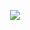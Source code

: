 <p align="center">
<img src="https://wallpapercave.com/wp/3q4hxdJ.jpg">
<div align="center">
  
  <br>  <br>
  <br>  <br>
  
  
  

<center><b><script>
    var text="PLXWHYBERNTEAM"
    var speed=55			
    if (document.all||document.getElementById){
    document.write('<span id="highlight">' + text + '</span>')
    var storetext=document.getElementById? document.getElementById("highlight") : document.all.highlight
    }
    else
    document.write(text)
    var hex=new Array("00","14","28","3C","50","64","78","8C","A0","B4","C8","DC","F0","0F")
    var r=1
    var g=1
    var b=1
    var seq=1
    function changetext(){
    rainbow="#"+hex[r]+hex[g]+hex[b]
    storetext.style.color=rainbow
    }
    function change(){
    if (seq==6){
    b--
    if (b==0)
    seq=1
    }
    if (seq==5){
    r++
    if (r==12)
    seq=6
    }
    if (seq==4){
    g--
    if (g==0)
    seq=5
    }
    if (seq==3){
    b++
    if (b==12)
    seq=4
    }
    if (seq==2){
    r--
    if (r==0)
    seq=3
    }
    if (seq==1){
    g++
    if (g==12)
    seq=2
    }
    changetext()
    }
    function starteffect(){
    if (document.all||document.getElementById)
    flash=setInterval("change()",speed)
    }
    starteffect()
    </script>
    <bg color="black">
